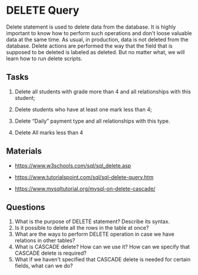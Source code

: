 # DELETE Query
Delete statement is used to delete data from the database.
It is highly important to know how to perform such operations and don't loose valuable data at the same time.
As usual, in production, data is not deleted from the database. 
Delete actions are performed the way that the field that is supposed to be deleted is labeled as deleted. 
But no matter what, we will learn how to run delete scripts. 

## Tasks
1) Delete all students with grade more than 4 and all relationships with this student; 

2) Delete students who have at least one mark less than 4; 

3) Delete “Daily” payment type and all relationships with this type. 

4) Delete All marks less than 4 

## Materials
- https://www.w3schools.com/sql/sql_delete.asp 

- https://www.tutorialspoint.com/sql/sql-delete-query.htm 

- https://www.mysqltutorial.org/mysql-on-delete-cascade/

## Questions
1. What is the purpose of DELETE statement? Describe its syntax.
2. Is it possible to delete all the rows in the table at once?
3. What are the ways to perform DELETE operation in case we have relations in other tables? 
4. What is CASCADE delete? How can we use it? How can we specify that CASCADE delete is required?
5. What if we haven't specified that CASCADE delete is needed for certain fields, what can we do?
